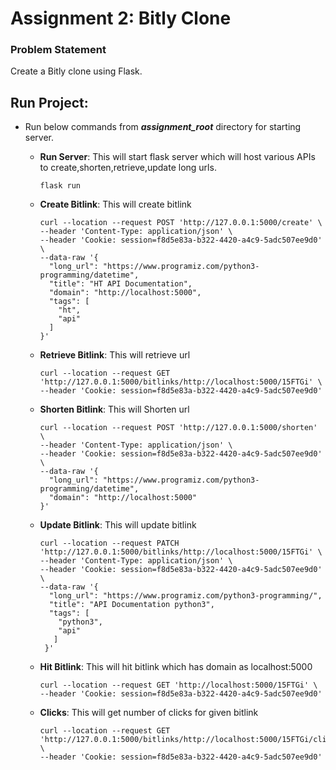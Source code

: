 # Assignment 2: Bitly Clone

### Problem Statement
Create a Bitly clone using Flask.

## Run Project:
- Run below commands from ***assignment_root*** directory for starting server.

  * **Run Server**: This will start flask server which will host various APIs to create,shorten,retrieve,update long urls.
    ```
    flask run
    ```
    
  * **Create Bitlink**: This will create bitlink
      ```
      curl --location --request POST 'http://127.0.0.1:5000/create' \
    --header 'Content-Type: application/json' \
    --header 'Cookie: session=f8d5e83a-b322-4420-a4c9-5adc507ee9d0' \
    --data-raw '{
        "long_url": "https://www.programiz.com/python3-programming/datetime",
        "title": "HT API Documentation",
        "domain": "http://localhost:5000",
        "tags": [
          "ht",
          "api"
        ]
    }'
      ```
    
  * **Retrieve Bitlink**: This will retrieve url
      ```
      curl --location --request GET 'http://127.0.0.1:5000/bitlinks/http://localhost:5000/15FTGi' \
      --header 'Cookie: session=f8d5e83a-b322-4420-a4c9-5adc507ee9d0'
      ```
 
  * **Shorten Bitlink**: This will Shorten url
      ```
      curl --location --request POST 'http://127.0.0.1:5000/shorten' \
      --header 'Content-Type: application/json' \
      --header 'Cookie: session=f8d5e83a-b322-4420-a4c9-5adc507ee9d0' \
      --data-raw '{
        "long_url": "https://www.programiz.com/python3-programming/datetime",
        "domain": "http://localhost:5000"
      }'
      ```
     
  * **Update Bitlink**: This will update bitlink
      ```
      curl --location --request PATCH 'http://127.0.0.1:5000/bitlinks/http://localhost:5000/15FTGi' \
      --header 'Content-Type: application/json' \
      --header 'Cookie: session=f8d5e83a-b322-4420-a4c9-5adc507ee9d0' \
      --data-raw '{
        "long_url": "https://www.programiz.com/python3-programming/",
        "title": "API Documentation python3",
        "tags": [
          "python3",
          "api"
         ]
       }'
      ```
  * **Hit Bitlink**: This will hit bitlink which has domain as localhost:5000
    ```
    curl --location --request GET 'http://localhost:5000/15FTGi' \
    --header 'Cookie: session=f8d5e83a-b322-4420-a4c9-5adc507ee9d0'
    ```
  
  * **Clicks**: This will get number of clicks for given bitlink
     ```
     curl --location --request GET 'http://127.0.0.1:5000/bitlinks/http://localhost:5000/15FTGi/clicks' \
     --header 'Cookie: session=f8d5e83a-b322-4420-a4c9-5adc507ee9d0'
     ```
 